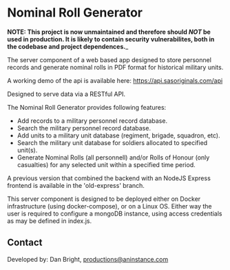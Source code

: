 # Nominal Roll Generator

__NOTE: This project is now unmaintained and therefore should *NOT* be used in production. It is likely to contain security vulnerabilites, both in the codebase and project dependences.___

The server component of a web based app designed to store personnel records and generate nominal rolls in PDF format for historical military units.

A working demo of the api is available here: https://api.sasoriginals.com/api

Designed to serve data via a RESTful API.

The Nominal Roll Generator provides following features:

- Add records to a military personnel record database.
- Search the military personnel record database.
- Add units to a military unit database (regiment, brigade, squadron, etc).
- Search the military unit database for soldiers allocated to specified unit(s).
- Generate Nominal Rolls (all personnell) and/or Rolls of Honour (only casualties) for any selected unit within a specified time period.

A previous version that combined the backend with an NodeJS Express frontend is available in the 'old-express' branch.

This server component is designed to be deployed either on Docker infrastructure (using docker-compose), or on a Linux OS. Either way the user is required to configure a mongoDB instance, using access credentials as may be defined in index.js.

## Contact

Developed by: Dan Bright, productions@aninstance.com
